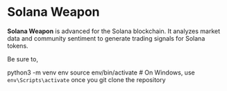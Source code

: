 # Solana Weapon

**Solana Weapon** is advanced for the Solana blockchain. It analyzes market data and community sentiment to generate trading signals for Solana tokens.

Be sure to, 

python3 -m venv env
source env/bin/activate  # On Windows, use `env\Scripts\activate` once you git clone the repository
